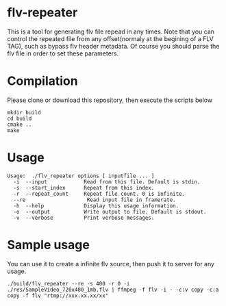 flv-repeater
================

This is a tool for generating flv file repead in any times. Note that you can control the repeated file from any offset(normaly at the begining of a FLV TAG), such as bypass flv header metadata. Of course you should parse the flv file in order to set these parameters.

# Compilation

Please clone or download this repository, then execute the scripts below

```
mkdir build
cd build
cmake ..
make
```

# Usage

```
Usage:  ./flv_repeater options [ inputfile ... ]
  -i  --input            Read from this file. Default is stdin.
  -s  --start_index      Repeat from this index.
  -r  --repeat_count     Repeat file count. 0 is infinite.
  --re                    Read input file in framerate.
  -h  --help             Display this usage information.
  -o  --output           Write output to file. Default is stdout.
  -v  --verbose          Print verbose messages.
```

# Sample usage

You can use it to create a infinite flv source, then push it to server for any usage.

```
./build/flv_repeater --re -s 400 -r 0 -i ./res/SampleVideo_720x480_1mb.flv | ffmpeg -f flv -i - -c:v copy -c:a copy -f flv "rtmp://xxx.xx.xx/xx"
```




